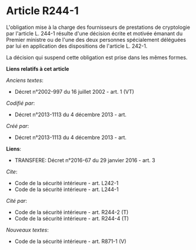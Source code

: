 # Article R244-1

L'obligation mise à la charge des fournisseurs de prestations de cryptologie par l'article L. 244-1 résulte d'une décision
écrite et motivée émanant du Premier ministre ou de l'une des deux personnes spécialement déléguées par lui en application
des dispositions de l'article L. 242-1. 

La décision qui suspend cette obligation est prise dans les mêmes formes.

**Liens relatifs à cet article**

_Anciens textes_:

  - Décret n°2002-997 du 16 juillet 2002 - art. 1 (VT)

_Codifié par_:

  - Décret n°2013-1113 du 4 décembre 2013 - art.

_Créé par_:

  - Décret n°2013-1113 du 4 décembre 2013 - art.

**Liens**:

  - TRANSFERE: Décret n°2016-67 du 29 janvier 2016 - art. 3

_Cite_:

  - Code de la sécurité intérieure - art. L242-1
  - Code de la sécurité intérieure - art. L244-1

_Cité par_:

  - Code de la sécurité intérieure - art. R244-2 (T)
  - Code de la sécurité intérieure - art. R244-4 (T)

_Nouveaux textes_:

  - Code de la sécurité intérieure - art. R871-1 (V)
